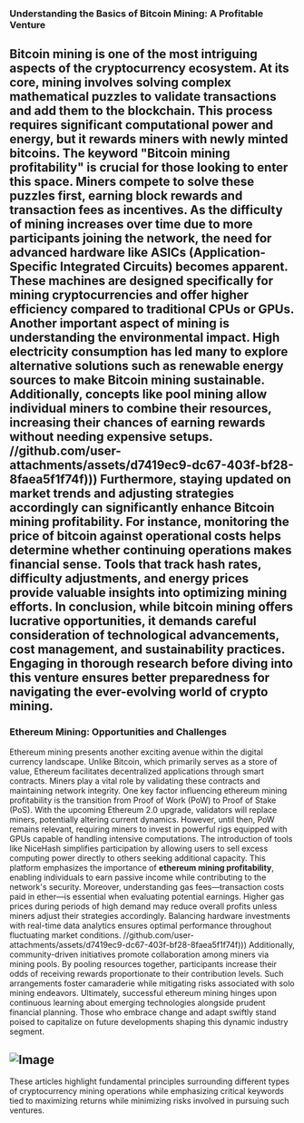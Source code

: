 ### Understanding the Basics of Bitcoin Mining: A Profitable Venture
Bitcoin mining is one of the most intriguing aspects of the cryptocurrency ecosystem. At its core, mining involves solving complex mathematical puzzles to validate transactions and add them to the blockchain. This process requires significant computational power and energy, but it rewards miners with newly minted bitcoins. The keyword **"Bitcoin mining profitability"** is crucial for those looking to enter this space.
Miners compete to solve these puzzles first, earning block rewards and transaction fees as incentives. As the difficulty of mining increases over time due to more participants joining the network, the need for advanced hardware like **ASICs (Application-Specific Integrated Circuits)** becomes apparent. These machines are designed specifically for mining cryptocurrencies and offer higher efficiency compared to traditional CPUs or GPUs.
Another important aspect of mining is understanding the environmental impact. High electricity consumption has led many to explore alternative solutions such as renewable energy sources to make **Bitcoin mining sustainable**. Additionally, concepts like pool mining allow individual miners to combine their resources, increasing their chances of earning rewards without needing expensive setups.
 //github.com/user-attachments/assets/d7419ec9-dc67-403f-bf28-8faea5f1f74f)))
Furthermore, staying updated on market trends and adjusting strategies accordingly can significantly enhance **Bitcoin mining profitability**. For instance, monitoring the price of bitcoin against operational costs helps determine whether continuing operations makes financial sense. Tools that track hash rates, difficulty adjustments, and energy prices provide valuable insights into optimizing mining efforts.
In conclusion, while bitcoin mining offers lucrative opportunities, it demands careful consideration of technological advancements, cost management, and sustainability practices. Engaging in thorough research before diving into this venture ensures better preparedness for navigating the ever-evolving world of crypto mining.
---
### Ethereum Mining: Opportunities and Challenges
Ethereum mining presents another exciting avenue within the digital currency landscape. Unlike Bitcoin, which primarily serves as a store of value, Ethereum facilitates decentralized applications through smart contracts. Miners play a vital role by validating these contracts and maintaining network integrity.
One key factor influencing ethereum mining profitability is the transition from Proof of Work (PoW) to Proof of Stake (PoS). With the upcoming Ethereum 2.0 upgrade, validators will replace miners, potentially altering current dynamics. However, until then, PoW remains relevant, requiring miners to invest in powerful rigs equipped with GPUs capable of handling intensive computations.
The introduction of tools like NiceHash simplifies participation by allowing users to sell excess computing power directly to others seeking additional capacity. This platform emphasizes the importance of **ethereum mining profitability**, enabling individuals to earn passive income while contributing to the network's security.
Moreover, understanding gas fees—transaction costs paid in ether—is essential when evaluating potential earnings. Higher gas prices during periods of high demand may reduce overall profits unless miners adjust their strategies accordingly. Balancing hardware investments with real-time data analytics ensures optimal performance throughout fluctuating market conditions.
 //github.com/user-attachments/assets/d7419ec9-dc67-403f-bf28-8faea5f1f74f)))
Additionally, community-driven initiatives promote collaboration among miners via mining pools. By pooling resources together, participants increase their odds of receiving rewards proportionate to their contribution levels. Such arrangements foster camaraderie while mitigating risks associated with solo mining endeavors.
Ultimately, successful ethereum mining hinges upon continuous learning about emerging technologies alongside prudent financial planning. Those who embrace change and adapt swiftly stand poised to capitalize on future developments shaping this dynamic industry segment. 

![Image](https://github.com/user-attachments/assets/d7419ec9-dc67-403f-bf28-8faea5f1f74f)
---
These articles highlight fundamental principles surrounding different types of cryptocurrency mining operations while emphasizing critical keywords tied to maximizing returns while minimizing risks involved in pursuing such ventures.
